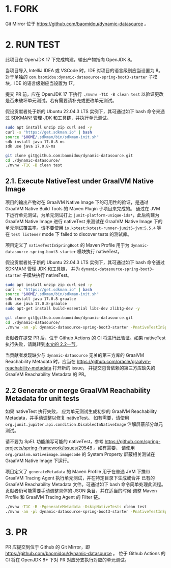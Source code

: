 # 1. FORK

Git Mirror 位于 https://github.com/baomidou/dynamic-datasource 。

# 2. RUN TEST

此项目在 OpenJDK 17 下完成构建，输出产物指向 OpenJDK 8。

当项目导入 IntelliJ IDEA 或 VSCode 时，IDE 对项目的语言级别应当设置为 8。
对于单独的 `com.baomidou:dynamic-datasource-spring-boot3-starter` 子模块，IDE 的语言级别应当设置为 17。

提交 PR 前，应在 OpenJDK 17 下执行 `./mvnw -T1C -B clean test` 以验证更改是否未破坏单元测试。若有需要请补充或更改单元测试。

假设贡献者处于新的 Ubuntu 22.04.3 LTS 实例下，其可通过如下 bash 命令来通过 SDKMAN! 管理 JDK 和工具链，并执行单元测试。

```bash
sudo apt install unzip zip curl sed -y
curl -s "https://get.sdkman.io" | bash
source "$HOME/.sdkman/bin/sdkman-init.sh"
sdk install java 17.0.8-ms
sdk use java 17.0.8-ms

git clone git@github.com:baomidou/dynamic-datasource.git
cd ./dynamic-datasource/
./mvnw -T1C -B clean test
```

## 2.1. Execute NativeTest under GraalVM Native Image

项目的输出产物对在 GraalVM Native Image 下的可用性的验证，是通过 GraalVM Native Build Tools 的 Maven Plugin 子项目来完成的。
通过在 JVM 下运行单元测试，为单元测试打上 `junit-platform-unique-ids*`，此后构建为 GraalVM Native Image 进行 nativeTest 来测试在 
GraalVM Native Image 下的单元测试覆盖率。请不要使用 `io.kotest:kotest-runner-junit5-jvm:5.5.4` 等在 `test listener` mode 下 
failed to discover tests 的测试库。

项目定义了 `nativeTestInSpringBoot` 的 Maven Profile 用于为 `dynamic-datasource-spring-boot3-starter` 模块执行 nativeTest。

假设贡献者处于新的 Ubuntu 22.04.3 LTS 实例下，其可通过如下 bash 命令通过 SDKMAN! 管理 JDK 和工具链，
并为 `dynamic-datasource-spring-boot3-starter` 子模块执行 nativeTest。

```bash
sudo apt install unzip zip curl sed -y
curl -s "https://get.sdkman.io" | bash
source "$HOME/.sdkman/bin/sdkman-init.sh"
sdk install java 17.0.8-graalce
sdk use java 17.0.8-graalce
sudo apt-get install build-essential libz-dev zlib1g-dev -y

git clone git@github.com:baomidou/dynamic-datasource.git
cd ./dynamic-datasource/
./mvnw -am -pl dynamic-datasource-spring-boot3-starter -PnativeTestInSpringBoot -T1C -B clean test
```

贡献者在提交 PR 后，位于 Github Actions 的 CI 将进行此验证。如果 nativeTest 执行失败，请跳转到[本文的 2.2一节](./CONTRIBUTING.md)。

当贡献者发现缺少与 `dynamic-datasource` 无关的第三方库的 GraalVM Reachability Metadata 时，应当在
https://github.com/oracle/graalvm-reachability-metadata 打开新的 issue， 并提交包含依赖的第三方库缺失的 GraalVM Reachability 
Metadata 的 PR。

## 2.2 Generate or merge GraalVM Reachability Metadata for unit tests

如果 nativeTest 执行失败， 应为单元测试生成初步的 GraalVM Reachability Metadata，并手动调整以修复 nativeTest。
如有需要，请使用 `org.junit.jupiter.api.condition.DisabledInNativeImage` 注解屏蔽部分单元测试。

请不要为 SpEL 功能编写可能的 nativeTest，参考 https://github.com/spring-projects/spring-framework/issues/29548 。如有需要，
请使用 `org.graalvm.nativeimage.imagecode` 的 System Property 屏蔽相关测试在 GraalVM Native Image 下运行。

项目定义了 `generateMetadata` 的 Maven Profile 用于在普通 JVM 下携带 GraalVM Tracing Agent 执行单元测试，并在特定目录下生成或合并
已有的 GraalVM Reachability Metadata 文件。可通过如下 bash 命令简单处理此流程。贡献者仍可能需要手动调整具体的 JSON 条目，并在适当的时候
调整 Maven Profile 和 GraalVM Tracing Agent 的 Filter 链。

```bash
./mvnw -T1C -B -PgenerateMetadata -DskipNativeTests clean test
./mvnw -am -pl dynamic-datasource-spring-boot3-starter -PnativeTestInSpringBoot -T1C -B clean test
```

# 3. PR

PR 应提交到位于 Github 的 Git Mirror，即 https://github.com/baomidou/dynamic-datasource 。
位于 Github Actions 的 CI 将在 OpenJDK 8+ 下对 PR 对应分支执行对应的单元测试。
